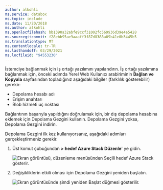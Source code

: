 ```yaml
---
author: alkohli
ms.service: databox
ms.topic: include
ms.date: 11/20/2018
ms.author: alkohli
ms.openlocfilehash: bb1390a32abfe9ccf31002fc569936d39e4e5428
ms.sourcegitcommit: f28ebb95ae9aaaff3f87d8388a09b41e0b3445b5
ms.translationtype: MT
ms.contentlocale: tr-TR
ms.lasthandoff: 03/29/2021
ms.locfileid: "94553230"
---
```

İstemciye bağlanmak için iş ortağı yazılımını yapılandırın. İş ortağı yazılımına bağlanmak için, önceki adımda Yerel Web Kullanıcı arabiriminin **Bağlan ve Kopyala** sayfasından topladığınız aşağıdaki bilgiler (farklılık gösterebilir) gerekir:

- Depolama hesabı adı
- Erişim anahtarı
- Blob hizmeti uç noktası
 
Bağlantının başarıyla yapıldığını doğrulamak için, bir dış depolama hesabına eklemek için Depolama Gezgini kullanın. Depolama Gezgini yoksa, Depolama Gezgini indirin.

Depolama Gezgini ilk kez kullanıyorsanız, aşağıdaki adımları gerçekleştirmeniz gerekir.

1. Üst komut çubuğundan **> hedef Azure Stack Düzenle**' ye gidin.

    ![Ekran görüntüsü, düzenleme menüsünden Seçili hedef Azure Stack gösterir.](media/data-box-configure-partner-software/data-box-connect-via-rest-6.png)

2. Değişikliklerin etkili olması için Depolama Gezgini yeniden başlatın.

    ![Ekran görüntüsünde şimdi yeniden Başlat düğmesi gösterilir.](media/data-box-configure-partner-software/data-box-connect-via-rest-7.png)
